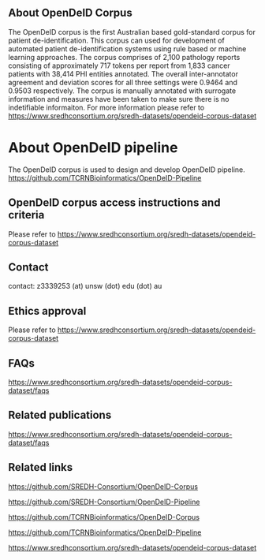 

## About OpenDeID Corpus

The OpenDeID  corpus is the first Australian based gold-standard corpus for patient de-identification. This corpus can used for development of automated patient de-identification systems using rule based or machine learning approaches. The corpus comprises of 2,100 pathology reports consisting of approximately 717 tokens per report from 1,833 cancer patients with 38,414 PHI entities annotated. The overall inter-annotator agreement and deviation scores for all three settings were 0.9464 and 0.9503 respectively. The corpus is manually annotated with surrogate information and measures have been taken to make sure there is no indetifiable informaiton. For more information please refer to https://www.sredhconsortium.org/sredh-datasets/opendeid-corpus-dataset


# About OpenDeID pipeline

The OpenDeID corpus is used to design and develop OpenDeID pipeline. https://github.com/TCRNBioinformatics/OpenDeID-Pipeline


## OpenDeID corpus access instructions and criteria

Please refer to https://www.sredhconsortium.org/sredh-datasets/opendeid-corpus-dataset

## Contact
contact: z3339253 (at) unsw (dot) edu  (dot) au


## Ethics approval

Please refer to https://www.sredhconsortium.org/sredh-datasets/opendeid-corpus-dataset


## FAQs

https://www.sredhconsortium.org/sredh-datasets/opendeid-corpus-dataset/faqs

## Related publications

https://www.sredhconsortium.org/sredh-datasets/opendeid-corpus-dataset/faqs


## Related links

https://github.com/SREDH-Consortium/OpenDeID-Corpus

https://github.com/SREDH-Consortium/OpenDeID-Pipeline

https://github.com/TCRNBioinformatics/OpenDeID-Corpus

https://github.com/TCRNBioinformatics/OpenDeID-Pipeline

https://www.sredhconsortium.org/sredh-datasets/opendeid-corpus-dataset



